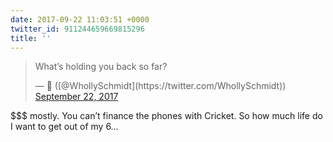 ```yaml
---
date: 2017-09-22 11:03:51 +0000
twitter_id: 911244659669815296
title: ''
---
```


<blockquote class="twitter-tweet"><p lang="en" dir="ltr">What’s holding you back so far?</p>&mdash; 🤧 ([@WhollySchmidt](https://twitter.com/WhollySchmidt)) <a href="https://twitter.com/WhollySchmidt/status/911243256679280642?ref_src=twsrc%5Etfw">September 22, 2017</a></blockquote>
<script async src="https://platform.twitter.com/widgets.js" charset="utf-8"></script>

$$$ mostly. You can’t finance the phones with Cricket. So how much life do I want to get out of my 6…
